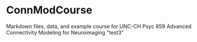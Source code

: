 # ConnModCourse
Markdown files, data, and example course for UNC-CH Psyc 859 Advanced Connectivity Modeling for Neuroimaging
"test3"
